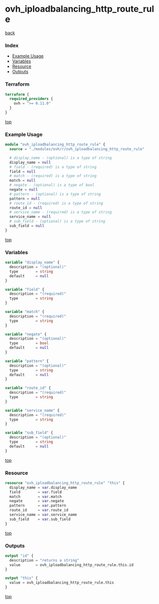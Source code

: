 # ovh_iploadbalancing_http_route_rule

[back](../ovh.md)

### Index

- [Example Usage](#example-usage)
- [Variables](#variables)
- [Resource](#resource)
- [Outputs](#outputs)

### Terraform

```terraform
terraform {
  required_providers {
    ovh = ">= 0.11.0"
  }
}
```

[top](#index)

### Example Usage

```terraform
module "ovh_iploadbalancing_http_route_rule" {
  source = "./modules/ovh/r/ovh_iploadbalancing_http_route_rule"

  # display_name - (optional) is a type of string
  display_name = null
  # field - (required) is a type of string
  field = null
  # match - (required) is a type of string
  match = null
  # negate - (optional) is a type of bool
  negate = null
  # pattern - (optional) is a type of string
  pattern = null
  # route_id - (required) is a type of string
  route_id = null
  # service_name - (required) is a type of string
  service_name = null
  # sub_field - (optional) is a type of string
  sub_field = null
}
```

[top](#index)

### Variables

```terraform
variable "display_name" {
  description = "(optional)"
  type        = string
  default     = null
}

variable "field" {
  description = "(required)"
  type        = string
}

variable "match" {
  description = "(required)"
  type        = string
}

variable "negate" {
  description = "(optional)"
  type        = bool
  default     = null
}

variable "pattern" {
  description = "(optional)"
  type        = string
  default     = null
}

variable "route_id" {
  description = "(required)"
  type        = string
}

variable "service_name" {
  description = "(required)"
  type        = string
}

variable "sub_field" {
  description = "(optional)"
  type        = string
  default     = null
}
```

[top](#index)

### Resource

```terraform
resource "ovh_iploadbalancing_http_route_rule" "this" {
  display_name = var.display_name
  field        = var.field
  match        = var.match
  negate       = var.negate
  pattern      = var.pattern
  route_id     = var.route_id
  service_name = var.service_name
  sub_field    = var.sub_field
}
```

[top](#index)

### Outputs

```terraform
output "id" {
  description = "returns a string"
  value       = ovh_iploadbalancing_http_route_rule.this.id
}

output "this" {
  value = ovh_iploadbalancing_http_route_rule.this
}
```

[top](#index)